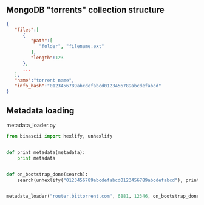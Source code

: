 ## MongoDB "torrents" collection structure
```json
{
   "files":[
      {
         "path":[
            "folder", "filename.ext"
         ],
         "length":123
      },
      ...
   ],
   "name":"torrent name",
   "info_hash":"0123456789abcdefabcd0123456789abcdefabcd"
}
```

## Metadata loading
metadata_loader.py
``` python
from binascii import hexlify, unhexlify


def print_metadata(metadata):
    print metadata


def on_bootstrap_done(search):
    search(unhexlify("0123456789abcdefabcd0123456789abcdefabcd"), print_metadata)


metadata_loader("router.bittorrent.com", 6881, 12346, on_bootstrap_done=on_bootstrap_done)
```